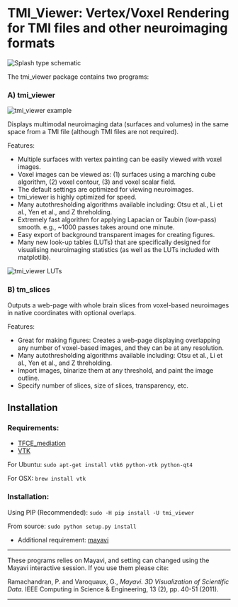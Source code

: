 # TMI_Viewer: Vertex/Voxel Rendering for TMI files and other neuroimaging formats

![Splash type schematic](https://github.com/trislett/TFCE_mediation/blob/master/tfce_mediation/doc/tmi_viewer_multimodal.png "Schematic")

The tmi_viewer package contains two programs:
### A) tmi_viewer

![tmi_viewer example](https://github.com/trislett/TFCE_mediation/blob/master/tfce_mediation/doc/TMI_viewer_example.png)

Displays multimodal neuroimaging data (surfaces and volumes) in the same space from a TMI file (although TMI files are not required).

Features:

- Multiple surfaces with vertex painting can be easily viewed with voxel images.
- Voxel images can be viewed as: (1) surfaces using a marching cube algorithm, (2) voxel contour, (3) and voxel scalar field.
- The default settings are optimized for viewing neuroimages. 
- tmi_viewer is highly optimized for speed. 
- Many autothresholding algorithms available including: Otsu et al., Li et al., Yen et al., and Z threholding.
- Extremely fast algorithm for applying Lapacian or Taubin (low-pass) smooth. e.g., ~1000 passes takes around one minute.
- Easy export of background transparent images for creating figures.
- Many new look-up tables (LUTs) that are specifically designed for visualising neuroimaging statistics (as well as the LUTs included with matplotlib).

![tmi_viewer LUTs](https://github.com/trislett/TFCE_mediation/blob/master/tfce_mediation/doc/TMI_VIEWER_LUTS.png)

### B) tm_slices

Outputs a web-page with whole brain slices from voxel-based neuroimages in native coordinates with optional overlaps.

Features:

- Great for making figures: Creates a web-page displaying overlapping any number of voxel-based images, and they can be at any resolution.
- Many autothresholding algorithms available including: Otsu et al., Li et al., Yen et al., and Z threholding.
- Import images, binarize them at any threshold, and paint the image outline.
- Specify number of slices, size of slices, transparency, etc.

## Installation

### Requirements:

* [TFCE_mediation](https://github.com/trislett/TFCE_mediation)
* [VTK](http://www.vtk.org/download/)

For Ubuntu:
```sudo apt-get install vtk6 python-vtk python-qt4```

For OSX:
```brew install vtk```

### Installation:

Using PIP (Recommended):
```sudo -H pip install -U tmi_viewer```

From source:
```sudo python setup.py install```
 - Additional requirement: [mayavi](http://docs.enthought.com/mayavi/mayavi/)
 
 
***

These programs relies on Mayavi, and setting can changed using the Mayavi interactive session. If you use them please cite: 

Ramachandran, P. and Varoquaux, G., _Mayavi. 3D Visualization of Scientific Data._ IEEE Computing in Science & Engineering, 13 (2), pp. 40-51 (2011).


***
